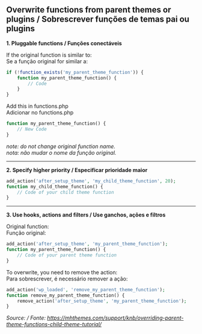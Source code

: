 Overwrite functions from parent themes or plugins / Sobrescrever funções de temas pai ou plugins
-----

**1. Pluggable functions / Funções conectáveis**

If the original function is similar to:  
Se a função original for similar a:  
```php
if (!function_exists('my_parent_theme_function')) {  
    function my_parent_theme_function() {  
        // Code  
    }  
}  
```

Add this in functions.php  
Adicionar no functions.php  
```php
function my_parent_theme_function() {
    // New Code
}
```
_note: do not change original function name.  
nota: não mudar o nome da função original._  
  
---  
  
**2. Specify higher priority / Especificar prioridade maior**

```php
add_action('after_setup_theme', 'my_child_theme_function', 20);
function my_child_theme_function() {
    // Code of your child theme function
}
```
  
---  
  
**3. Use hooks, actions and filters / Use ganchos, ações e filtros**

Original function:  
Função original:  
```php
add_action('after_setup_theme', 'my_parent_theme_function');
function my_parent_theme_function() {
    // Code of your parent theme function
}
```
  
To overwrite, you need to remove the action:  
Para sobrescrever, é necessário remover a ação:  
```php
add_action('wp_loaded', 'remove_my_parent_theme_function');
function remove_my_parent_theme_function() {
    remove_action('after_setup_theme', 'my_parent_theme_function');
}
```
  
  
_Source: / Fonte: https://mhthemes.com/support/knb/overriding-parent-theme-functions-child-theme-tutorial/_
